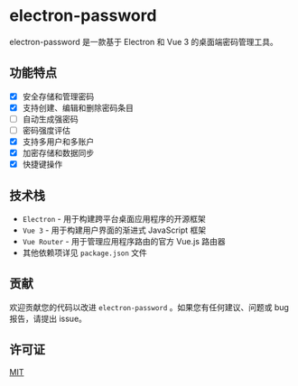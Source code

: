 # electron-password

electron-password 是一款基于 Electron 和 Vue 3 的桌面端密码管理工具。

## 功能特点

- [x] 安全存储和管理密码
- [x] 支持创建、编辑和删除密码条目
- [ ] 自动生成强密码
- [ ] 密码强度评估
- [x] 支持多用户和多账户
- [x] 加密存储和数据同步
- [x] 快捷键操作

## 技术栈

- `Electron` - 用于构建跨平台桌面应用程序的开源框架
- `Vue 3` - 用于构建用户界面的渐进式 JavaScript 框架
- `Vue Router` - 用于管理应用程序路由的官方 Vue.js 路由器
- 其他依赖项详见 `package.json` 文件

## 贡献

欢迎贡献您的代码以改进 `electron-password` 。如果您有任何建议、问题或 bug 报告，请提出 issue。

## 许可证

[MIT](./LICENSE)
